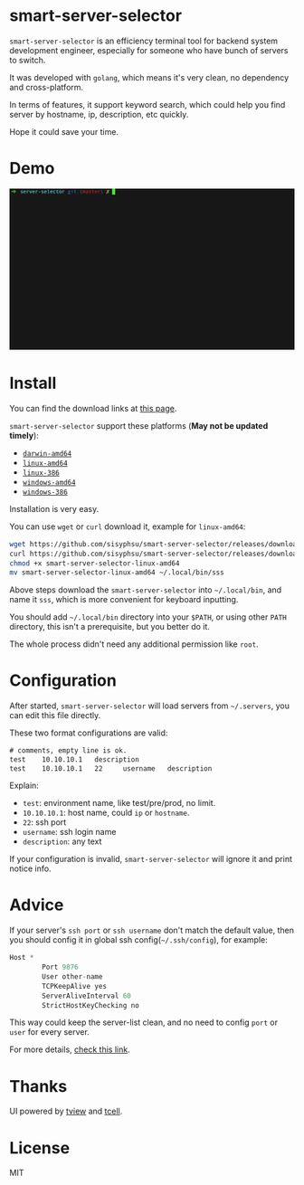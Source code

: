 # smart-server-selector

`smart-server-selector` is an efficiency terminal tool for backend system development engineer,
especially for someone who have bunch of servers to switch.

It was developed with `golang`, which means it's very clean, no dependency and cross-platform.

In terms of features, it support keyword search, which could help you find server by hostname, ip, description, etc quickly.

Hope it could save your time.

# Demo

![demo](./demo.gif)

# Install

You can find the download links at [this page](https://github.com/sisyphsu/smart-server-selector/releases).

`smart-server-selector` support these platforms (**May not be updated timely**): 

+ [`darwin-amd64`](https://github.com/sisyphsu/smart-server-selector/releases/download/1.0.0/smart-server-selector-darwin-10.6-amd64)
+ [`linux-amd64`](https://github.com/sisyphsu/smart-server-selector/releases/download/1.0.0/smart-server-selector-linux-amd64)
+ [`linux-386`](https://github.com/sisyphsu/smart-server-selector/releases/download/1.0.0/smart-server-selector-linux-386)
+ [`windows-amd64`](https://github.com/sisyphsu/smart-server-selector/releases/download/1.0.0/smart-server-selector-windows-4.0-amd64.exe)
+ [`windows-386`](https://github.com/sisyphsu/smart-server-selector/releases/download/1.0.0/smart-server-selector-windows-4.0-386.exe)

Installation is very easy.

You can use `wget` or `curl` download it, example for `linux-amd64`:

```bash
wget https://github.com/sisyphsu/smart-server-selector/releases/download/{version}/smart-server-selector-linux-amd64
curl https://github.com/sisyphsu/smart-server-selector/releases/download/{version}/smart-server-selector-linux-amd64 > smart-server-selector-linux-amd64 
chmod +x smart-server-selector-linux-amd64
mv smart-server-selector-linux-amd64 ~/.local/bin/sss 
```

Above steps download the `smart-server-selector` into `~/.local/bin`, and name it `sss`, 
which is more convenient for keyboard inputting. 

You should add `~/.local/bin` directory into your `$PATH`, or using other `PATH` directory, 
this isn't a prerequisite, but you better do it. 

The whole process didn't need any additional permission like `root`.

# Configuration

After started, `smart-server-selector` will load servers from `~/.servers`, you can edit this file directly.

These two format configurations are valid:

```pythom
# comments, empty line is ok.
test    10.10.10.1   description
test    10.10.10.1   22     username   description
```

Explain:

+ `test`: environment name, like test/pre/prod, no limit.
+ `10.10.10.1`: host name, could `ip` or `hostname`.
+ `22`: ssh port
+ `username`: ssh login name
+ `description`: any text

If your configuration is invalid, `smart-server-selector` will ignore it and print notice info.

# Advice

If your server's `ssh port` or `ssh username` don't match the default value, 
then you should config it in global ssh config(`~/.ssh/config`), for example:

```python
Host *
        Port 9876
        User other-name
        TCPKeepAlive yes
        ServerAliveInterval 60
        StrictHostKeyChecking no
```

This way could keep the server-list clean, and no need to config `port` or `user` for every server.

For more details, [check this link](https://www.ssh.com/ssh/config/).

# Thanks

UI powered by [tview](https://github.com/rivo/tview) and [tcell](https://github.com/gdamore/tcell).

# License

MIT

